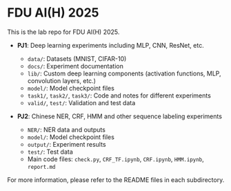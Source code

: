 # FDU AI(H) 2025

This is the lab repo for FDU AI(H) 2025.

- **PJ1**: Deep learning experiments including MLP, CNN, ResNet, etc.
  - `data/`: Datasets (MNIST, CIFAR-10)
  - `docs/`: Experiment documentation
  - `lib/`: Custom deep learning components (activation functions, MLP, convolution layers, etc.)
  - `model/`: Model checkpoint files
  - `task1/`, `task2/`, `task3/`: Code and notes for different experiments
  - `valid/`, `test/`: Validation and test data

- **PJ2**: Chinese NER, CRF, HMM and other sequence labeling experiments
  - `NER/`: NER data and outputs
  - `model/`: Model checkpoint files
  - `output/`: Experiment results
  - `test/`: Test data
  - Main code files: `check.py`, `CRF_TF.ipynb`, `CRF.ipynb`, `HMM.ipynb`, `report.md`

 For more information, please refer to the README files in each subdirectory.
